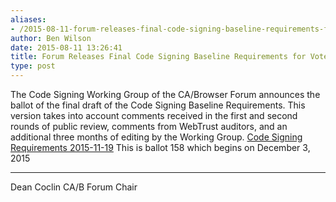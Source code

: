 ```yaml
---
aliases:
- /2015-08-11-forum-releases-final-code-signing-baseline-requirements-for-vote/
author: Ben Wilson
date: 2015-08-11 13:26:41
title: Forum Releases Final Code Signing Baseline Requirements for Vote
type: post
---
```


The Code Signing Working Group of the CA/Browser Forum announces the ballot of the final draft of the Code Signing Baseline Requirements. This version takes into account comments received in the first and second rounds of public review, comments from WebTrust auditors, and an additional three months of editing by the Working Group.
[Code Signing Requirements 2015-11-19](/uploads/Code-Signing-Requirements-2015-11-19.pdf)
This is ballot 158 which begins on December 3, 2015

****

Dean Coclin
CA/B Forum Chair